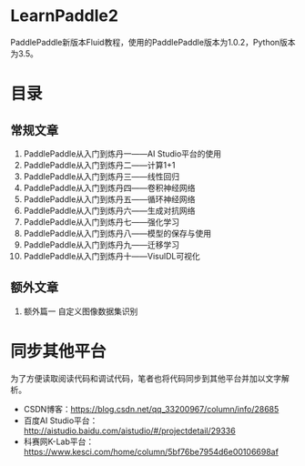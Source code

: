 # LearnPaddle2
PaddlePaddle新版本Fluid教程，使用的PaddlePaddle版本为1.0.2，Python版本为3.5。

# 目录

## 常规文章
 1. PaddlePaddle从入门到炼丹一——AI Studio平台的使用
 2. PaddlePaddle从入门到炼丹二——计算1+1
 3. PaddlePaddle从入门到炼丹三——线性回归
 4. PaddlePaddle从入门到炼丹四——卷积神经网络
 5. PaddlePaddle从入门到炼丹五——循环神经网络
 6. PaddlePaddle从入门到炼丹六——生成对抗网络
 7. PaddlePaddle从入门到炼丹七——强化学习
 8. PaddlePaddle从入门到炼丹八——模型的保存与使用
 9. PaddlePaddle从入门到炼丹九——迁移学习
 10. PaddlePaddle从入门到炼丹十——VisulDL可视化

## 额外文章
 1. 额外篇一 自定义图像数据集识别
 
 
# 同步其他平台
为了方便读取阅读代码和调试代码，笔者也将代码同步到其他平台并加以文字解析。

 - CSDN博客：https://blog.csdn.net/qq_33200967/column/info/28685
 - 百度AI Studio平台：http://aistudio.baidu.com/aistudio/#/projectdetail/29336
 - 科赛网K-Lab平台：https://www.kesci.com/home/column/5bf76be7954d6e00106698af
 
